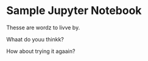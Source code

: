 # Sample Jupyter Notebook

Thesse are wordz to livve by.

Whaat do youu thinkk?

How about trying it agaain?
